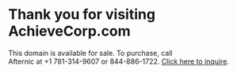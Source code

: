 
<div class="main-container">
    <div class="main-content">
        <div class="main-image">
            <img src="https://cdn.managewp.com/maintenance/v1/coming-soon.png" alt="">
        </div>
        <div class="content-wrapper">
            <h1>Thank you for visiting AchieveCorp.com</h1>
<p>This domain is available for sale. To purchase, call <br>Afternic at +1 781-314-9607 or 844-886-1722. <a href="http://www.afternic.com/forsale?utm_campaign=TDFS_Site&traffic_id=SITE&traffic_type=TDFS" title="Achivecorp.com domain name is for sale">Click here to inquire</a>.</p>
        </div>
    </div>
</div>

